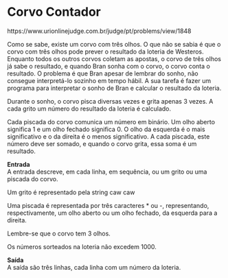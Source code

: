 <h1>Corvo Contador</h1>
https://www.urionlinejudge.com.br/judge/pt/problems/view/1848

Como se sabe, existe um corvo com três olhos. O que não se sabia é que o corvo com três olhos pode prever o resultado da loteria de Westeros. Enquanto todos os outros corvos coletam as apostas, o corvo de três olhos já sabe o resultado, e quando Bran sonha com o corvo, o corvo conta o resultado. O problema é que Bran apesar de lembrar do sonho, não consegue interpretá-lo sozinho em tempo hábil. A sua tarefa é fazer um programa para interpretar o sonho de Bran e calcular o resultado da loteria.

Durante o sonho, o corvo pisca diversas vezes e grita apenas 3 vezes. A cada grito um número do resultado da loteria é calculado.

Cada piscada do corvo comunica um número em binário. Um olho aberto significa 1 e um olho fechado significa 0. O olho da esquerda é o mais significativo e o da direita é o menos significativo. A cada piscada, este número deve ser somado, e quando o corvo grita, essa soma é um resultado.

<b>Entrada</b><br>
A entrada descreve, em cada linha, em sequência, ou um grito ou uma piscada do corvo.

Um grito é representado pela string caw caw

Uma piscada é representada por três caracteres * ou -, representando, respectivamente, um olho aberto ou um olho fechado, da esquerda para a direita.

Lembre-se que o corvo tem 3 olhos.

Os números sorteados na loteria não excedem 1000.

<b>Saída</b><br>
A saída são três linhas, cada linha com um número da loteria.